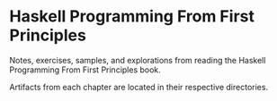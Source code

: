 Haskell Programming From First Principles
=========================================

Notes, exercises, samples, and explorations from reading the Haskell Programming From First Principles book.

Artifacts from each chapter are located in their respective directories.
